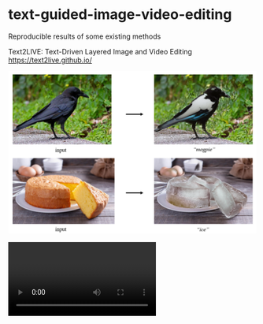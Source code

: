 # text-guided-image-video-editing
Reproducible results of some existing methods

Text2LIVE: Text-Driven Layered Image and Video Editing
https://text2live.github.io/

![image](https://github.com/lll-zy/text-guided-image-video-editing/blob/main/img1.png)

![video](https://github.com/lll-zy/text-guided-image-video-editing/blob/main/Video1.mp4)
